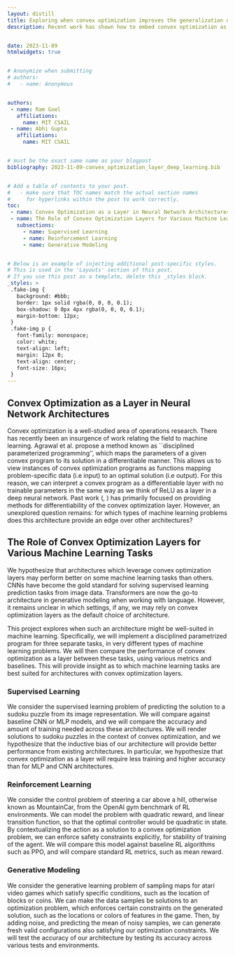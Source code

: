 ```yaml
---
layout: distill
title: Exploring when convex optimization improves the generalization of deep neural networks
description: Recent work has shown how to embed convex optimization as a subroutine in the training of deep neural networks. Given that we can backpropagate through this procedure, the authors refer to this method as “convex optimization as a layer” leading to new neural network architectures. In machine learning, these deep networks can be used to solve a variety of problems: (1) in supervised learning, learn a classifier; (2) in reinforcement learning, learn a policy; (3) in generative modeling, learn a score function. We explore in each of these settings if a network architecture parameterized with convex optimization layers has an edge over off-the-shelf architectures like MLPs, CNNs, or U-Nets. The reader will take away a better understanding of when such an architecture could be useful to them given their data modality and prediction task. 


date: 2023-11-09
htmlwidgets: true


# Anonymize when submitting
# authors:
#   - name: Anonymous


authors:
 - name: Ram Goel
   affiliations:
     name: MIT CSAIL
 - name: Abhi Gupta
   affiliations:
     name: MIT CSAIL


# must be the exact same name as your blogpost
bibliography: 2023-11-09-convex_optimization_layer_deep_learning.bib 


# Add a table of contents to your post.
#   - make sure that TOC names match the actual section names
#     for hyperlinks within the post to work correctly.
toc:
 - name: Convex Optimization as a Layer in Neural Network Architectures
 - name: The Role of Convex Optimization Layers for Various Machine Learning Tasks
   subsections:
     - name: Supervised Learning
     - name: Reinforcement Learning
     - name: Generative Modeling


# Below is an example of injecting additional post-specific styles.
# This is used in the 'Layouts' section of this post.
# If you use this post as a template, delete this _styles block.
_styles: >
 .fake-img {
   background: #bbb;
   border: 1px solid rgba(0, 0, 0, 0.1);
   box-shadow: 0 0px 4px rgba(0, 0, 0, 0.1);
   margin-bottom: 12px;
 }
 .fake-img p {
   font-family: monospace;
   color: white;
   text-align: left;
   margin: 12px 0;
   text-align: center;
   font-size: 16px;
 }
---
```



## Convex Optimization as a Layer in Neural Network Architectures


Convex optimization is a well-studied area of operations research. There has recently been an insurgence of work relating the field to machine learning. Agrawal et al. <d-cite key = "agrawal2019differentiable"></d-cite> propose a method known as ``disciplined parameterized programming’’, which maps the parameters of a given convex program to its solution in a differentiable manner. This allows us to view instances of convex optimization programs as functions mapping problem-specific data (i.e input) to an optimal solution (i.e output). For this reason, we can interpret a convex program as a differentiable layer with no trainable parameters in the same way as we think of ReLU as a layer in a deep neural network. Past work (<d-cite key = "amos2021optnet"></d-cite>, <d-cite key = "barratt2019differentiability"></d-cite>) has primarily focused on providing methods for differentiability of the convex optimization layer. However, an unexplored question remains: for which types of machine learning problems does this architecture provide an edge over other architectures?




## The Role of Convex Optimization Layers for Various Machine Learning Tasks


We hypothesize that architectures which leverage convex optimization layers may perform better on some machine learning tasks than others. CNNs have become the gold standard for solving supervised learning prediction tasks from image data. Transformers are now the go-to architecture in generative modeling when working with language. However, it remains unclear in which settings, if any, we may rely on convex optimization layers as the default choice of architecture. 


This project explores when such an architecture might be well-suited in machine learning. Specifically, we will implement a disciplined parametrized program for three separate tasks, in very different types of machine learning problems. We will then compare the performance of convex optimization as a layer between these tasks, using various metrics and baselines. This will provide insight as to which machine learning tasks are best suited for architectures with convex optimization layers. 


### Supervised Learning


We consider the supervised learning problem of predicting the solution to a sudoku puzzle from its image representation. We will compare against baseline CNN or MLP models, and we will compare the accuracy and amount of training needed across these architectures. We will render solutions to sudoku puzzles in  the context of convex optimization, and we hypothesize that the inductive bias of our architecture will provide better performance from existing architectures. In particular, we hypothesize that convex optimization as a layer will require less training and higher accuracy than for MLP and CNN architectures. 


### Reinforcement Learning


We consider the control problem of steering a car above a hill, otherwise known as MountainCar, from the OpenAI gym benchmark of RL environments. We can model the problem with quadratic reward, and linear transition function, so that the optimal controller would be quadratic in state. By contextualizing the action as a solution to a convex optimization problem, we can enforce safety constraints explicitly, for stability of training of the agent. We will compare this model against baseline RL algorithms such as PPO, and will compare standard RL metrics, such as mean reward. 


### Generative Modeling


We consider the generative learning problem of sampling maps for atari video games which satisfy specific conditions, such as the location of blocks or coins. We can make the data samples be solutions to an optimization problem, which enforces certain constraints on the generated solution, such as the locations or colors of features in the game. Then, by adding noise, and predicting the mean of noisy samples, we can generate fresh valid configurations also satisfying our optimization constraints. We will test the accuracy of our architecture by testing its accuracy across various tests and environments.  















